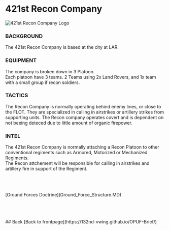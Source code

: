 #  421st Recon Company<br>


![421st Recon Company Logo](/OPUF-Brief/Images/421st_REC_COY.PNG)



### BACKGROUND<br>
The 421st Recon Company is based at the city at LAR.<br>


### EQUIPMENT <br>
The company is broken down in 3 Platoon. <br>
Each platoon have 3 teams. 2 Teams using 2x Land Rovers, and 1x team with a small group if recon soldiers.<br>





### TACTICS
The Recon Company is normally operating behind enemy lines, or close to the FLOT. They are specialized in calling in airstrikes or artillery strikes from supporting units. The Recon company operates covert 
and is dependent on not beeing deteced due to little amount of organic firepower.<br>



### INTEL
The 421st Recon Company is normally attaching a Recon Platoon to other conventional regiments such as Armored, Motorized or Mechanized Regiments. <br>
The Recon attchement will be responsible for calling in airstrikes and artillery fire in support of the Regiment.<br>

<br>
<br>
<br>
[Ground Forces Doctrine](Ground_Force_Structure.MD)
<br>
<br>
<br>
<br>
<br>
## Back
[Back to frontpage](https://132nd-vwing.github.io/OPUF-Brief/)
